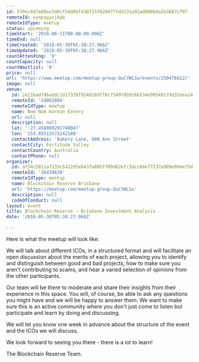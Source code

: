 ```yaml
---
id: 570ec8d7e89ee3d0cf5dd8bfd38f15f820d77fdd131e92ad080b4a2b3687cf07
remoteId: xvnpspyxjbpb
remoteIdType: meetup
status: upcoming
timeStart: '2018-06-11T08:00:00.000Z'
timeEnd: null
timeCreated: '2018-05-30T05:38:27.966Z'
timeUpdated: '2018-05-30T05:38:27.966Z'
countAttending: '9'
countCapacity: null
countWaitlist: '0'
price: null
url: 'https://www.meetup.com/meetup-group-QuCYWLSo/events/250476812/'
image: null
venue:
  id: 2e11bad796addc1d1f326f924d18dff0c75497db926b534e90540179d32eea14
  remoteId: '24862894'
  remoteIdType: meetup
  name: Nom Nom Korean Eatery
  url: null
  description: null
  lat: '-27.458080291748047'
  lon: '153.03512573242188'
  contactAddress: 'Bakery Lane, 680 Ann Street'
  contactCity: Fortitude Valley
  contactCountry: Australia
  contactPhone: null
organizer:
  id: af34c5811a7233c542295e643fa005ff09d62efc3dcc66e77237a989e984e75d
  remoteId: '26439630'
  remoteIdType: meetup
  name: Blockchain Reserve Brisbane
  url: 'https://meetup.com/meetup-group-QuCYWLSo'
  description: null
  codeOfConduct: null
layout: event
title: Blockchain Reserve - Brisbane Investment Analysis
date: '2018-05-30T05:38:27.966Z'

---
```

<p>Here is what the meetup will look like:</p> <p>We will talk about different ICOs, in a structured format and will facilitate an open discussion about the merits of each project, allowing you to identify and distinguish between good and bad projects, how to make sure you aren't contributing to scams, and hear a varied selection of opinions from the other participants.</p> <p>Our team will be there to moderate and share their insights from their experience in this space. You will, of course, be able to ask any questions you might have and we will be happy to answer them. We want to make sure this is an active community where you don't just come to listen but participate and learn by doing and discussing.</p> <p>We will let you know one week in advance about the structure of the event and the ICOs we will discuss.</p> <p>We look forward to seeing you there - there is a lot to learn!</p> <p>The Blockchain Reserve Team.</p>
